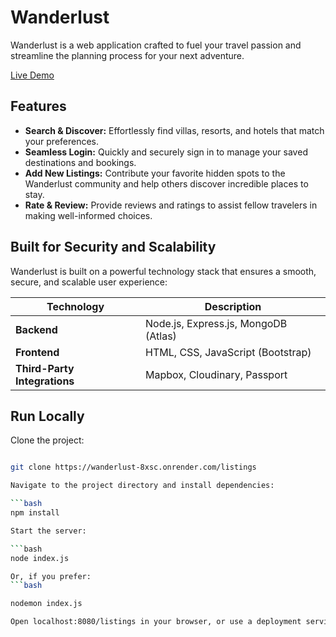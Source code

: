 # Wanderlust

Wanderlust is a web application crafted to fuel your travel passion and streamline the planning process for your next adventure.

[Live Demo]( https://wanderlust-8xsc.onrender.com/listings)

## Features

- **Search & Discover:** Effortlessly find villas, resorts, and hotels that match your preferences.
- **Seamless Login:** Quickly and securely sign in to manage your saved destinations and bookings.
- **Add New Listings:** Contribute your favorite hidden spots to the Wanderlust community and help others discover incredible places to stay.
- **Rate & Review:** Provide reviews and ratings to assist fellow travelers in making well-informed choices.

## Built for Security and Scalability

Wanderlust is built on a powerful technology stack that ensures a smooth, secure, and scalable user experience:

| Technology           | Description                        |
| -------------------- | ---------------------------------- |
| **Backend**          | Node.js, Express.js, MongoDB (Atlas) |
| **Frontend**         | HTML, CSS, JavaScript (Bootstrap)  |
| **Third-Party Integrations** | Mapbox, Cloudinary, Passport     |

## Run Locally

Clone the project:

```bash

git clone https://wanderlust-8xsc.onrender.com/listings

Navigate to the project directory and install dependencies:

```bash
npm install

Start the server:

```bash
node index.js

Or, if you prefer:
```bash

nodemon index.js

Open localhost:8080/listings in your browser, or use a deployment service like Render.


